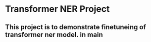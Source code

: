 # Transformer NER Project

## This project is to demonstrate finetuneing of transformer ner model. in main
